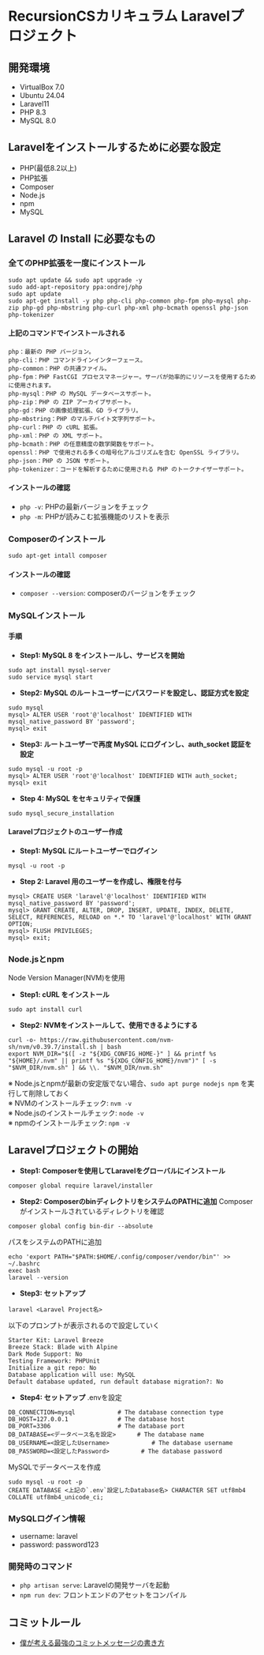 # RecursionCSカリキュラム Laravelプロジェクト

## 開発環境
- VirtualBox 7.0
- Ubuntu 24.04
- Laravel11
- PHP 8.3
- MySQL 8.0

## Laravelをインストールするために必要な設定
- PHP(最低8.2以上)
- PHP拡張
- Composer
- Node.js
- npm
- MySQL

## Laravel の Install に必要なもの
### 全てのPHP拡張を一度にインストール
```
sudo apt update && sudo apt upgrade -y
sudo add-apt-repository ppa:ondrej/php
sudo apt update
sudo apt-get install -y php php-cli php-common php-fpm php-mysql php-zip php-gd php-mbstring php-curl php-xml php-bcmath openssl php-json php-tokenizer
```

#### 上記のコマンドでインストールされる
```
php：最新の PHP バージョン。
php-cli：PHP コマンドラインインターフェース。
php-common：PHP の共通ファイル。
php-fpm：PHP FastCGI プロセスマネージャー。サーバが効率的にリソースを使用するために使用されます。
php-mysql：PHP の MySQL データベースサポート。
php-zip：PHP の ZIP アーカイブサポート。
php-gd：PHP の画像処理拡張、GD ライブラリ。
php-mbstring：PHP のマルチバイト文字列サポート。
php-curl：PHP の cURL 拡張。
php-xml：PHP の XML サポート。
php-bcmath：PHP の任意精度の数学関数をサポート。
openssl：PHP で使用される多くの暗号化アルゴリズムを含む OpenSSL ライブラリ。
php-json：PHP の JSON サポート。
php-tokenizer：コードを解析するために使用される PHP のトークナイザーサポート。
```

#### インストールの確認
- `php -v`: PHPの最新バージョンをチェック
- `php -m`: PHPが読みこむ拡張機能のリストを表示 


### Composerのインストール
```
sudo apt-get intall composer
```

#### インストールの確認
- `composer --version`: composerのバージョンをチェック

### MySQLインストール
#### 手順
- **Step1: MySQL 8 をインストールし、サービスを開始**
```
sudo apt install mysql-server
sudo service mysql start
```

- **Step2: MySQL のルートユーザーにパスワードを設定し、認証方式を設定**
```
sudo mysql
mysql> ALTER USER 'root'@'localhost' IDENTIFIED WITH mysql_native_password BY 'password';
mysql> exit
```

- **Step3: ルートユーザーで再度 MySQL にログインし、auth_socket 認証を設定**
```
sudo mysql -u root -p
mysql> ALTER USER 'root'@'localhost' IDENTIFIED WITH auth_socket;
mysql> exit
```

- **Step 4: MySQL をセキュリティで保護**
```
sudo mysql_secure_installation
```

#### Laravelプロジェクトのユーザー作成
- **Step1: MySQL にルートユーザーでログイン**
```
mysql -u root -p
```

- **Step 2: Laravel 用のユーザーを作成し、権限を付与**
```
mysql> CREATE USER 'laravel'@'localhost' IDENTIFIED WITH mysql_native_password BY 'password';
mysql> GRANT CREATE, ALTER, DROP, INSERT, UPDATE, INDEX, DELETE, SELECT, REFERENCES, RELOAD on *.* TO 'laravel'@'localhost' WITH GRANT OPTION;
mysql> FLUSH PRIVILEGES;
mysql> exit;
```

### Node.jsとnpm
Node Version Manager(NVM)を使用

- **Step1: cURL をインストール**
```
sudo apt install curl
```

- **Step2: NVMをインストールして、使用できるようにする**
```
curl -o- https://raw.githubusercontent.com/nvm-sh/nvm/v0.39.7/install.sh | bash
export NVM_DIR="$([ -z "${XDG_CONFIG_HOME-}" ] && printf %s "${HOME}/.nvm" || printf %s "${XDG_CONFIG_HOME}/nvm")" [ -s "$NVM_DIR/nvm.sh" ] && \\. "$NVM_DIR/nvm.sh"
```
※ Node.jsとnpmが最新の安定版でない場合、`sudo apt purge nodejs npm` を実行して削除しておく  
※ NVMのインストールチェック: `nvm -v`  
※ Node.jsのインストールチェック: `node -v`  
※ npmのインストールチェック: `npm -v`  

## Laravelプロジェクトの開始
- **Step1: Composerを使用してLaravelをグローバルにインストール**
```
composer global require laravel/installer
```

- **Step2: ComposerのbinディレクトリをシステムのPATHに追加**
Composerがインストールされているディレクトリを確認  
```
composer global config bin-dir --absolute
```

パスをシステムのPATHに追加  
```
echo 'export PATH="$PATH:$HOME/.config/composer/vendor/bin"' >> ~/.bashrc
exec bash
laravel --version
```

- **Step3: セットアップ**
```
laravel <Laravel Project名>
```
以下のプロンプトが表示されるので設定していく  
```
Starter Kit: Laravel Breeze
Breeze Stack: Blade with Alpine
Dark Mode Support: No
Testing Framework: PHPUnit
Initialize a git repo: No
Database application will use: MySQL
Default database updated, run default database migration?: No
```

- **Step4: セットアップ**
.envを設定  
```
DB_CONNECTION=mysql            # The database connection type
DB_HOST=127.0.0.1              # The database host
DB_PORT=3306                   # The database port
DB_DATABASE=<データベース名を設定>      # The database name
DB_USERNAME=<設定したUsername>            # The database username
DB_PASSWORD=<設定したPassword>         # The database password
```

MySQLでデータベースを作成  
```
sudo mysql -u root -p
CREATE DATABASE <上記の`.env`設定したDatabase名> CHARACTER SET utf8mb4 COLLATE utf8mb4_unicode_ci;
```

### MySQLログイン情報

- username: laravel
- password: password123

### 開発時のコマンド
- `php artisan serve`: Laravelの開発サーバを起動
- `npm run dev`: フロントエンドのアセットをコンパイル

## コミットルール
- [僕が考える最強のコミットメッセージの書き方](https://qiita.com/konatsu_p/items/dfe199ebe3a7d2010b3e)
